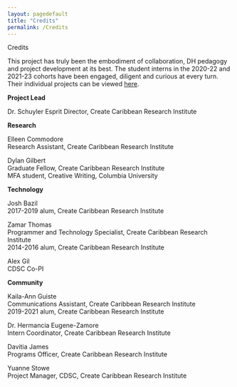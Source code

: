 ```yaml
---
layout: pagedefault
title: "Credits"
permalink: /Credits
---
```

<div class="page_title"><h>Credits</h3></div>

This project has truly been the embodiment of collaboration, DH pedagogy and project development at its best. The student interns in the 2020-22 and 2021-23 cohorts have been engaged, diligent and curious at every turn. Their individual projects can be viewed [here](https://commonsbox.createcaribbean.org).

__Project Lead__

Dr. Schuyler Esprit
Director, Create Caribbean Research Institute

__Research__

Elleen Commodore
<br>
Research Assistant, Create Caribbean Research Institute

Dylan Gilbert
<br>
Graduate Fellow, Create Caribbean Research Institute
<br>
MFA student, Creative Writing, Columbia University

__Technology__

Josh Bazil
<br>
2017-2019 alum, Create Caribbean Research Institute

Zamar Thomas
<br>
Programmer and Technology Specialist, Create Caribbean Research Institute
<br>
2014-2016 alum, Create Caribbean Research Institute

Alex Gil
<br>
CDSC Co-PI

__Community__

Kaila-Ann Guiste
<br>
Communications Assistant, Create Caribbean Research Institute
<br>
2019-2021 alum, Create Caribbean Research Institute

Dr. Hermancia Eugene-Zamore
<br>
Intern Coordinator, Create Caribbean Research Institute

Davitia James
<br>
Programs Officer, Create Caribbean Research Institute

Yuanne Stowe
<br>
Project Manager, CDSC, Create Caribbean Research Institute
